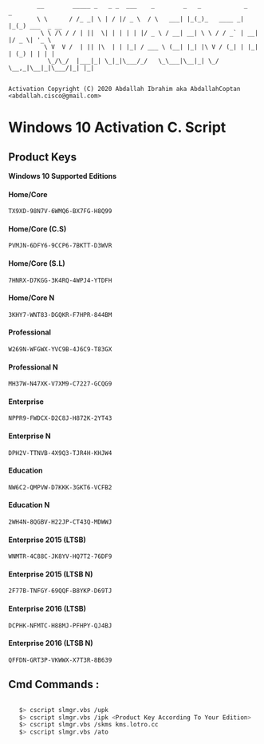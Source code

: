 ```
		__        _____ _   _ _  ___    _        _   _            _   _             
		\ \      / /_ _| \ | / |/ _ \  / \   ___| |_(_)_   ____ _| |_(_) ___  _ __  
		 \ \ /\ / / | ||  \| | | | | |/ _ \ / __| __| \ \ / / _` | __| |/ _ \| '_ \ 
		  \ V  V /  | || |\  | | |_| / ___ \ (__| |_| |\ V / (_| | |_| | (_) | | | |
		   \_/\_/  |___|_| \_|_|\___/_/   \_\___|\__|_| \_/ \__,_|\__|_|\___/|_| |_|
		                                                                            

Activation Copyright (C) 2020 Abdallah Ibrahim aka AbdallahCoptan <abdallah.cisco@gmail.com>

```


# Windows 10 Activation C. Script


## Product Keys

**Windows 10 Supported Editions**

#### Home/Core 

`TX9XD-98N7V-6WMQ6-BX7FG-H8Q99`

#### Home/Core (C.S) 

`PVMJN-6DFY6-9CCP6-7BKTT-D3WVR`

#### Home/Core (S.L)                  

`7HNRX-D7KGG-3K4RQ-4WPJ4-YTDFH `

#### Home/Core N                        

`3KHY7-WNT83-DGQKR-F7HPR-844BM` 

#### Professional                          

`W269N-WFGWX-YVC9B-4J6C9-T83GX`

#### Professional N

`MH37W-N47XK-V7XM9-C7227-GCQG9`

#### Enterprise                 
               
`NPPR9-FWDCX-D2C8J-H872K-2YT43`

#### Enterprise N                           

`DPH2V-TTNVB-4X9Q3-TJR4H-KHJW4`

#### Education                                

`NW6C2-QMPVW-D7KKK-3GKT6-VCFB2`

#### Education N                           

`2WH4N-8QGBV-H22JP-CT43Q-MDWWJ`

#### Enterprise 2015 (LTSB)

`WNMTR-4C88C-JK8YV-HQ7T2-76DF9`

#### Enterprise 2015 (LTSB N)

`2F77B-TNFGY-69QQF-B8YKP-D69TJ`

#### Enterprise 2016 (LTSB)

`DCPHK-NFMTC-H88MJ-PFHPY-QJ4BJ`

#### Enterprise 2016 (LTSB N)        

`QFFDN-GRT3P-VKWWX-X7T3R-8B639`



## Cmd Commands :

```bash

   $> cscript slmgr.vbs /upk
   $> cscript slmgr.vbs /ipk <Product Key According To Your Edition>
   $> cscript slmgr.vbs /skms kms.lotro.cc
   $> cscript slmgr.vbs /ato

```
